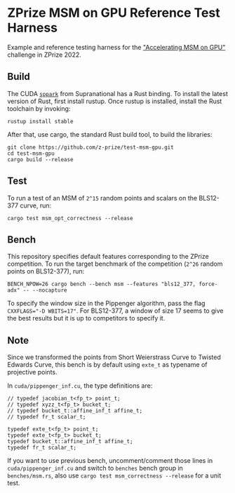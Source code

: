 # ZPrize MSM on GPU Reference Test Harness

Example and reference testing harness for the ["Accelerating MSM on GPU"](https://github.com/z-prize/prize-gpu-fpga-msm) challenge in ZPrize 2022.

## Build
The CUDA [`sppark`](https://github.com/supranational/sppark) from Supranational has a Rust binding. To install the latest version of Rust, first install rustup. Once rustup is installed, install the Rust toolchain by invoking:

```
rustup install stable
```
After that, use cargo, the standard Rust build tool, to build the libraries:

```
git clone https://github.com/z-prize/test-msm-gpu.git
cd test-msm-gpu
cargo build --release
```

## Test
To run a test of an MSM of `2^15` random points and scalars on the BLS12-377 curve, run:

```
cargo test msm_opt_correctness --release
```

## Bench
This repository specifies default features corresponding to the ZPrize competition. To run the target benchmark of the competition (`2^26` random points on BLS12-377), run:

```
BENCH_NPOW=26 cargo bench --bench msm --features "bls12_377, force-adx" -- --nocapture
```
To specify the window size in the Pippenger algorithm, pass the flag `CXXFLAGS="-D WBITS=17"`. For BLS12-377, a window of size 17 seems to give the best results but it is up to competitors to specify it.

## Note
Since we transformed the points from Short Weierstrass Curve to Twisted Edwards Curve, this bench is by default using `exte_t` as typename of projective points.

In `cuda/pippenger_inf.cu`, the type definitions are:

```
// typedef jacobian_t<fp_t> point_t;
// typedef xyzz_t<fp_t> bucket_t;
// typedef bucket_t::affine_inf_t affine_t;
// typedef fr_t scalar_t;

typedef exte_t<fp_t> point_t;
typedef exte_t<fp_t> bucket_t;
typedef bucket_t::affine_inf_t affine_t;
typedef fr_t scalar_t;
```

If you want to use previous bench, uncomment/comment those lines in `cuda/pippenger_inf.cu` and switch to `benches` bench group in `benches/msm.rs`, also use `cargo test msm_correctness --release` for a unit test.
